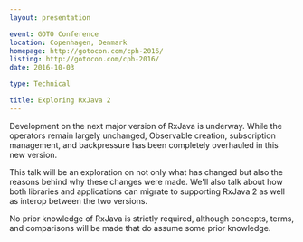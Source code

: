 ```yaml
---
layout: presentation

event: GOTO Conference
location: Copenhagen, Denmark
homepage: http://gotocon.com/cph-2016/
listing: http://gotocon.com/cph-2016/
date: 2016-10-03

type: Technical

title: Exploring RxJava 2
---
```


Development on the next major version of RxJava is underway. While the operators remain largely unchanged, Observable creation, subscription management, and backpressure has been completely overhauled in this new version.

This talk will be an exploration on not only what has changed but also the reasons behind why these changes were made. We'll also talk about how both libraries and applications can migrate to supporting RxJava 2 as well as interop between the two versions.

No prior knowledge of RxJava is strictly required, although concepts, terms, and comparisons will be made that do assume some prior knowledge.
